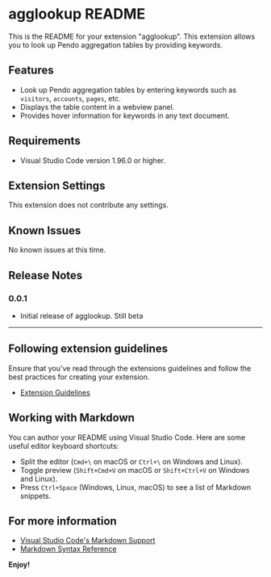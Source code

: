# agglookup README

This is the README for your extension "agglookup". This extension allows you to look up Pendo aggregation tables by providing keywords.

## Features

- Look up Pendo aggregation tables by entering keywords such as `visitors`, `accounts`, `pages`, etc.
- Displays the table content in a webview panel.
- Provides hover information for keywords in any text document.

## Requirements

- Visual Studio Code version 1.96.0 or higher.

## Extension Settings

This extension does not contribute any settings.

## Known Issues

No known issues at this time.

## Release Notes

### 0.0.1

- Initial release of agglookup. Still beta

---

## Following extension guidelines

Ensure that you've read through the extensions guidelines and follow the best practices for creating your extension.

* [Extension Guidelines](https://code.visualstudio.com/api/references/extension-guidelines)

## Working with Markdown

You can author your README using Visual Studio Code. Here are some useful editor keyboard shortcuts:

* Split the editor (`Cmd+\` on macOS or `Ctrl+\` on Windows and Linux).
* Toggle preview (`Shift+Cmd+V` on macOS or `Shift+Ctrl+V` on Windows and Linux).
* Press `Ctrl+Space` (Windows, Linux, macOS) to see a list of Markdown snippets.

## For more information

* [Visual Studio Code's Markdown Support](http://code.visualstudio.com/docs/languages/markdown)
* [Markdown Syntax Reference](https://help.github.com/articles/markdown-basics/)

**Enjoy!**
